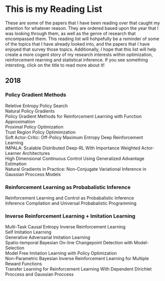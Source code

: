 # This is my Reading List
These are some of the papers that I have been reading over that caught my attention for whatever reason. They are ordered based upon the year that I was looking through them, as well as the genre of research that encompassed them. This reading list will hohpefully be a reminder of some of the topics that I have already looked into, and the papers that I have enjoyed that survey those topics. Additionally, I hope that this list will help create a more cogent story of my research interests within optimization, reinforcement rearning and statistical inference. If you see something intersting, click on the title to read more about it!

## 2018 
### Policy Gradient Methods
Reletive Entropy Policy Search
[ ](http://stackoverflow.com)  
Natural Policy Gradients
[ ](http://stackoverflow.com)  
Policy Gradient Methods for Reinforcement Learning with Function Approximation
[ ](http://stackoverflow.com)  
Proximal Policy Optimization
[ ](http://stackoverflow.com)  
Trust Region Policy Optimimzation
[ ](http://stackoverflow.com)  
Soft Actor-Critic: Off-Policy Maximum Entropy Deep Reinforcement Learning
[ ](http://stackoverflow.com)  
IMPALA: Scalable Distributed Deep-RL With Importance Weighted Actor-Learner Architectures
[ ](http://stackoverflow.com)  
High Dimensional Continuous Control Using Generalized Advantage Estimation
[ ](http://stackoverflow.com)  
Natural Gradients in Practice: Non-Conjugate Variational Inference in Gaussian Proccess Models
[ ](http://stackoverflow.com)  

### Reinforcement Learning as Probabalistic Inference
Reinforcement Learning and Control as Probabalistic Inference
[ ](http://stackoverflow.com)  
Inference Compilation and Universal Probabalistic Programming
[ ](http://stackoverflow.com)  

### Inverse Reinforcement Learning + Imitation Learning
Multi-Task Causal Entropy Inverse Reinforcement Learning
[ ](http://stackoverflow.com)  
Self Imitation Learning
[ ](http://stackoverflow.com)  
Generative Adversarial Imitation Learning
[ ](http://stackoverflow.com)  
Spatio-temporal Bayesian On-line Changepoint Detection with Model-Selection
[ ](http://stackoverflow.com)  
Model Free Imitation Learning with Policy Optimization
[ ](http://stackoverflow.com)  
Non-Parametric Bayesian Inverse Reinforcement Learning for Multiple Reward Functions
[ ](http://stackoverflow.com)  
Transfer Learning for Reinforcement Learning With Dependent Dirichlet Proccess and Gaussian Proccess
[ ](http://stackoverflow.com)  
